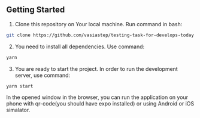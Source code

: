 ## Getting Started

1. Clone this repository on Your local machine. Run command in bash:

```bash
git clone https://github.com/vasiastep/testing-task-for-develops-today
```

2. You need to install all dependencies. Use command:

```bash
yarn
```

3. You are ready to start the project. In order to run the development server, use command:
```bash
yarn start
```

In the opened window in the browser, you can run the application on your phone with qr-code(you should have expo installed) or using Android or iOS simalator.

